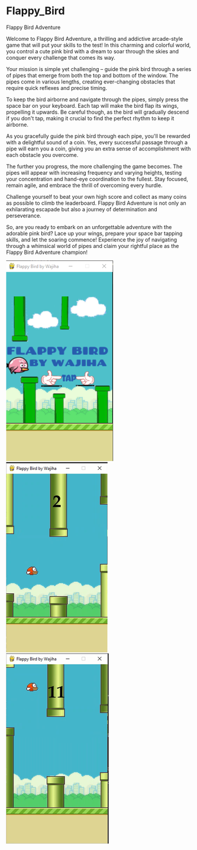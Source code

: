 # Flappy_Bird
Flappy Bird Adventure

Welcome to Flappy Bird Adventure, a thrilling and addictive arcade-style game that will put your skills to the test! In this charming and colorful world, you control a cute pink bird with a dream to soar through the skies and conquer every challenge that comes its way.

Your mission is simple yet challenging – guide the pink bird through a series of pipes that emerge from both the top and bottom of the window. The pipes come in various lengths, creating ever-changing obstacles that require quick reflexes and precise timing.

To keep the bird airborne and navigate through the pipes, simply press the space bar on your keyboard. Each tap will make the bird flap its wings, propelling it upwards. Be careful though, as the bird will gradually descend if you don't tap, making it crucial to find the perfect rhythm to keep it airborne.

As you gracefully guide the pink bird through each pipe, you'll be rewarded with a delightful sound of a coin. Yes, every successful passage through a pipe will earn you a coin, giving you an extra sense of accomplishment with each obstacle you overcome.

The further you progress, the more challenging the game becomes. The pipes will appear with increasing frequency and varying heights, testing your concentration and hand-eye coordination to the fullest. Stay focused, remain agile, and embrace the thrill of overcoming every hurdle.

Challenge yourself to beat your own high score and collect as many coins as possible to climb the leaderboard. Flappy Bird Adventure is not only an exhilarating escapade but also a journey of determination and perseverance.

So, are you ready to embark on an unforgettable adventure with the adorable pink bird? Lace up your wings, prepare your space bar tapping skills, and let the soaring commence! Experience the joy of navigating through a whimsical world of pipes and claim your rightful place as the Flappy Bird Adventure champion!

![Start Screen](https://raw.githubusercontent.com/wajihaansari123/Flappy_Bird/main/f1.PNG)
![Play Screen](https://raw.githubusercontent.com/wajihaansari123/Flappy_Bird/main/f2.PNG)
![Crashed Screen](https://raw.githubusercontent.com/wajihaansari123/Flappy_Bird/main/f3.PNG)

